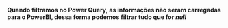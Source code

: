 <b> Quando filtramos no Power Query, as informações não seram carregadas para o PowerBI, dessa forma podemos filtrar tudo que for <i> null </i>
